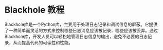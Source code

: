 # Blackhole 教程

<show-structure depth="3"/>

Blackhole库是一个Python库，主要用于处理日志记录和调试信息的屏蔽。它提供了一种简单而灵活的方式来控制哪些日志消息应该被记录，哪些应该被丢弃。通过Blackhole库，开发人员可以轻松地管理日志信息的输出，避免不必要的日志记录，从而提高代码的可读性和性能。





